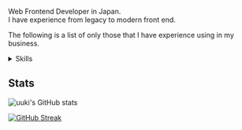 Web Frontend Developer in Japan.  
I have experience from legacy to modern front end.

The following is a list of only those that I have experience using in my business.

<details>
  <summary>Skills</summary>

- Node.js v0.8.0~, ..., 20.12.2
- HTML/CSS (Prefer the FLOCSS pattern for MPA and static sites, and loosely coupled, maintainable designs based on Atomic Design for SPA and other component-based designs)
- Sass
- JavaScript 5.1, ES2015(ES6)~
- TypeScript
- Astro@1.0~, v2.x, v4.x
- React@17.x~
- Next.js
- Vue.js@2.5.2~, v3.x
- Nuxt.js
- Svelte@3.29.4~
- Webpack@3.9.1~, v4.x, v5.x
- FireBase
- Linux
- AWS (Mainly capable of building hosting environments for products and serverless architectures)
  - S3
  - CloudFront
  - Amplify
  - EC2
  - Lambda
  - API Gateway
  - Serverless(SAM)
- Docker (Building a simple DB and CMS environment.)
- GAS

and

- Gulp
- Alpine.js
- Ansible
- Vagrant

*I haven't used it much lately.
</details>

## Stats

![uuki's GitHub stats](https://github-readme-stats.vercel.app/api?username=uuki&count_private=true&show_icons=true&hide=contribs)

[![GitHub Streak](https://github-readme-streak-stats-git-main-uukis-projects.vercel.app/?user=uuki)](https://git.io/streak-stats)
